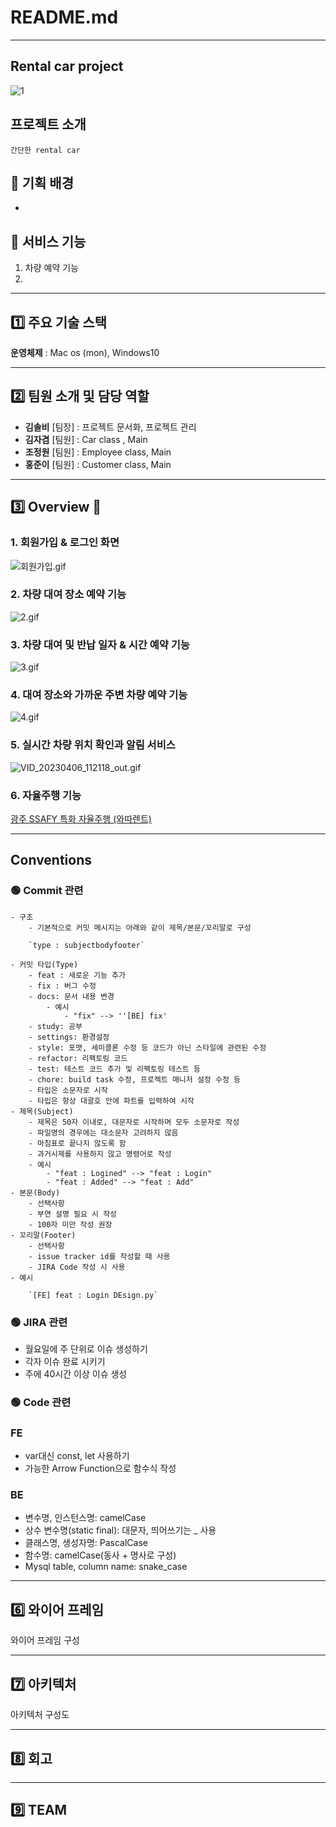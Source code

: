 # README.md

---

## Rental car project

![1](https://github.com/gusdud2068/wattarent/assets/123814718/bc3dce80-b8a5-4bb4-80a2-082690c4fba8)

## 프로젝트 소개

```
간단한 rental car
```

## 🔴 기획 배경

- 

## 🔴 서비스 기능

1. 차량 예약 기능
2. 

---

## 1️⃣ 주요 기술 스택


**운영체제** : Mac os (mon), Windows10 

---

## 2️⃣ 팀원 소개 및 담당 역할

- **김솔비** [팀장] : 프로젝트 문서화, 프로젝트 관리
- **김자겸** [팀원] : Car class , Main
- **조정원** [팀원] : Employee class, Main 
- **홍준이** [팀원] : Customer class, Main 

---

## 3️⃣ Overview 👀

### 1. 회원가입 & 로그인 화면

![회원가입.gif](assets/회원가입.gif)

### 2. 차량 대여 장소 예약 기능

![2.gif](assets/2.gif)

### 3. 차량 대여 및 반납 일자 & 시간 예약 기능

![3.gif](assets/3.gif)

### 4. 대여 장소와 가까운 주변 차량 예약 기능

![4.gif](assets/4.gif)

### 5. 실시간 차량 위치 확인과 알림 서비스

![VID_20230406_112118_out.gif](assets/VID_20230406_112118_out.gif)

### 6. 자율주행 기능

[광주 SSAFY 특화 자율주행 (와따렌트)](https://youtu.be/zynzqoHcAv4)

---

##  Conventions

### 🟢 Commit 관련

```
- 구조
    - 기본적으로 커밋 메시지는 아래와 같이 제목/본문/꼬리말로 구성
    
    `type : subjectbodyfooter`
    
- 커밋 타입(Type)
    - feat : 새로운 기능 추가
    - fix : 버그 수정
    - docs: 문서 내용 변경
        - 예시
            - "fix" --> ''[BE] fix'
    - study: 공부
    - settings: 환경설정
    - style: 포맷, 세미콜론 수정 등 코드가 아닌 스타일에 관련된 수정
    - refactor: 리팩토링 코드
    - test: 테스트 코드 추가 및 리팩토링 테스트 등
    - chore: build task 수정, 프로젝트 매니저 설정 수정 등
    - 타입은 소문자로 시작
    - 타입은 항상 대괄호 안에 파트를 입력하여 시작
- 제목(Subject)
    - 제목은 50자 이내로, 대문자로 시작하며 모두 소문자로 작성
    - 파일명의 경우에는 대소문자 고려하지 않음
    - 마침표로 끝나지 않도록 함
    - 과거시제를 사용하지 않고 명령어로 작성
    - 예시
        - "feat : Logined" --> "feat : Login"
        - "feat : Added" --> "feat : Add"
- 본문(Body)
    - 선택사항
    - 부연 설명 필요 시 작성
    - 100자 미만 작성 권장
- 꼬리말(Footer)
    - 선택사항
    - issue tracker id를 작성할 때 사용
    - JIRA Code 작성 시 사용
- 예시
    
    `[FE] feat : Login DEsign.py`
```

### 🟢 **JIRA 관련**

- 월요일에 주 단위로 이슈 생성하기
- 각자 이슈 완료 시키기
- 주에 40시간 이상 이슈 생성

### 🟢 Code 관련

### FE

- var대신 const, let 사용하기
- 가능한 Arrow Function으로 함수식 작성

### BE

- 변수명, 인스턴스명: camelCase
- 상수 변수명(static final): 대문자, 띄어쓰기는 _ 사용
- 클래스명, 생성자명: PascalCase
- 함수명: camelCase(동사 + 명사로 구성)
- Mysql table, column name: snake_case

---

## 6️⃣ 와이어 프레임


와이어 프레임 구성

---

## 7️⃣ 아키텍처


아키텍처 구성도

---

## 8️⃣ 회고


---

## 9️⃣ TEAM

